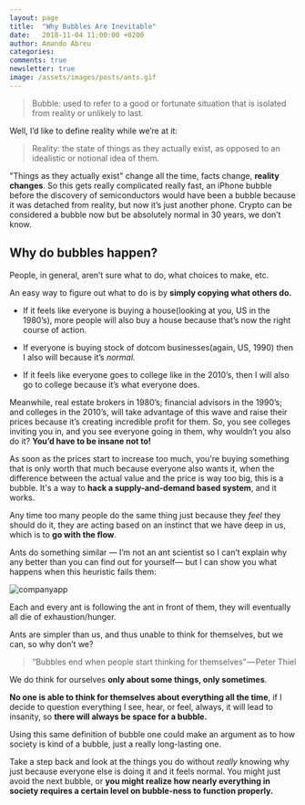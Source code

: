 ```yaml
---
layout: page
title:  "Why Bubbles Are Inevitable"
date:   2018-11-04 11:00:00 +0200
author: Amando Abreu
categories:
comments: true
newsletter: true
image: /assets/images/posts/ants.gif
---
```


> Bubble: used to refer to a good or fortunate situation that is isolated from reality or unlikely to last.

Well, I’d like to define reality while we’re at it:

> Reality: the state of things as they actually exist, as opposed to an idealistic or notional idea of them.

"Things as they actually exist" change all the time, facts change, **reality changes**. So this gets really complicated really fast, an iPhone bubble before the discovery of semiconductors would have been a bubble because it was detached from reality, but now it’s just another phone. Crypto can be considered a bubble now but be absolutely normal in 30 years, we don’t know.

## Why do bubbles happen?

People, in general, aren’t sure what to do, what choices to make, etc. 

An easy way to figure out what to do is by **simply copying what others do.**

- If it feels like everyone is buying a house(looking at you, US in the 1980’s), more people will also buy a house because that’s now the right course of action.

- If everyone is buying stock of dotcom businesses(again, US, 1990) then I also will because it’s _normal._

- If it feels like everyone goes to college like in the 2010’s, then I will also go to college because it’s what everyone does.

Meanwhile, real estate brokers in 1980’s; financial advisors in the 1990’s; and colleges in the 2010’s, will take advantage of this wave and raise their prices because it’s creating incredible profit for them. So, you see colleges inviting you in, and you see everyone going in them, why wouldn’t you also do it? **You’d have to be insane not to!**

As soon as the prices start to increase too much, you're buying something that is only worth that much because everyone also wants it, when the difference between the actual value and the price is way too big, this is a bubble. It's a way to **hack a supply-and-demand based system**, and it works.

Any time too many people do the same thing just because they _feel_ they should do it, they are acting based on an instinct that we have deep in us, which is to **go with the flow**.

Ants do something similar — I’m not an ant scientist so I can’t explain why any better than you can find out for yourself— but I can show you what happens when this heuristic fails them:

![companyapp](/assets/images/posts/ants.gif "Company app")

Each and every ant is following the ant in front of them, they will eventually all die of exhaustion/hunger.

Ants are simpler than us, and thus unable to think for themselves, but we can, so why don’t we?

> “Bubbles end when people start thinking for themselves” — Peter Thiel

We do think for ourselves **only about some things, only sometimes**. 

**No one is able to think for themselves about everything all the time**, if I decide to question everything I see, hear, or feel, always, it will lead to insanity, so **there will always be space for a bubble.**

Using this same definition of bubble one could make an argument as to how society is kind of a bubble, just a really long-lasting one.

Take a step back and look at the things you do without _really_ knowing why just because everyone else is doing it and it feels normal. You might just avoid the next bubble, or **you might realize how nearly everything in society requires a certain level on bubble-ness to function properly.**
